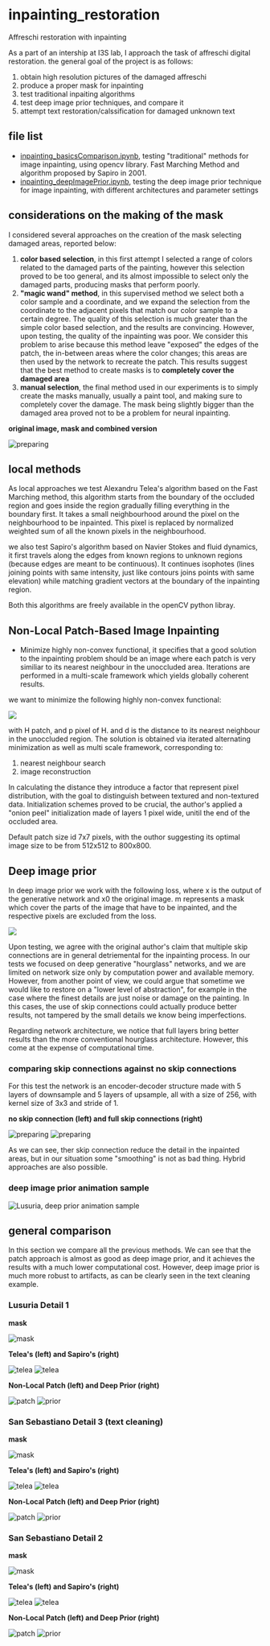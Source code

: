# inpainting_restoration
Affreschi restoration with inpainting

As a part of an intership at I3S lab, I approach the task of affreschi digital restoration.
the general goal of the project is as follows: 

1) obtain high resolution pictures of the damaged affreschi 
2) produce a proper mask for inpainting
3) test traditional inpaiting algorithms 
4) test deep image prior techniques, and compare it 
5) attempt text restoration/calssification for damaged unknown text

## file list 

- [inpainting_basicsComparison.ipynb](https://github.com/fmerizzi/inpainting_restoration/blob/main/inpainting_basicsComparison.ipynb), testing "traditional" methods for image inpainting, using opencv library. Fast Marching Method and algorithm proposed by Sapiro in 2001.
- [inpainting_deepImagePrior.ipynb](https://github.com/fmerizzi/inpainting_restoration/blob/main/inpainting_deepImagePrior.ipynb), testing the deep image prior technique for image inpainting, with different architectures and parameter settings

## considerations on the making of the mask 
I considered several approaches on the creation of the mask selecting damaged areas, reported below:

1) __color based selection__, in this first attempt I selected a range of colors related to the damaged parts of the painting, however this selection proved to be too general, and its almost impossible to select only the damaged parts, producing masks that perform poorly.
2) __"magic wand" method__, in this supervised method we select both a color sample and a coordinate, and we expand the selection from the coordinate to the adjacent pixels that match our color sample to a certain degree. The quality of this selection is much greater than the simple color based selection, and the results are convincing. However, upon testing, the quality of the inpainting was poor. We consider this problem to arise because this method leave "exposed" the edges of the patch, the in-between areas where the color changes; this areas are then used by the network to recreate the patch. This results suggest that the best method to create masks is to __completely cover the damaged area__
3) __manual selection__, the final method used in our experiments is to simply create the masks manually, usually a paint tool, and making sure to completely cover the damage. The mask being slightly bigger than the damaged area proved not to be a problem for neural inpainting. 

__original image, mask and combined version__

![preparing](https://github.com/fmerizzi/inpainting_restoration/blob/main/images/detail2_Sebastiano_maskAndOriginal.png)

## local methods 

As local approaches we test Alexandru Telea's algorithm based on the Fast Marching method, this algorithm starts from the boundary of the occluded region and goes inside the region gradually filling everything in the boundary first. It takes a small neighbourhood around the pixel on the neighbourhood to be inpainted. This pixel is replaced by normalized weighted sum of all the known pixels in the neighbourhood.

we also test Sapiro's algorithm based on Navier Stokes and fluid dynamics, it first travels along the edges from known regions to unknown regions (because edges are meant to be continuous). It continues isophotes (lines joining points with same intensity, just like contours joins points with same elevation) while matching gradient vectors at the boundary of the inpainting region. 

Both this algorithms are freely available in the openCV python libray. 

## Non-Local Patch-Based Image Inpainting 
- Minimize highly non-convex functional, it specifies that a good solution to the inpainting problem should be an image where each patch is very similiar to its nearest neighbour in the unoccluded area. Iterations are performed in a multi-scale framework which yields globally coherent results. 

we want to minimize the following highly non-convex functional:

<img src="https://render.githubusercontent.com/render/math?math=\Large E(u,\phi ) = \sum_{p\in N_p} d^2(W_p, W_{p+ \phi (p)})">

with H patch, and p pixel of H. and d is the distance to its nearest neighbour in the unoccluded region. 
The solution is obtained via iterated alternating minimization as well as multi scale framework, corresponding to:

1) nearest neighbour search 
2) image reconstruction

In calculating the distance they introduce a factor that represent pixel distribution, with the goal to distinguish between textured and non-textured data. Initialization schemes proved to be crucial, the author's applied a "onion peel" initialization made of layers 1 pixel wide, unitil the end of the occluded area. 

Default patch size id 7x7 pixels, with the outhor suggesting its optimal image size to be from 512x512 to 800x800. 

## Deep image prior 
In deep image prior we work with the following loss, where x is the output of the generative network and x0 the original image. m represents a mask which cover the parts of the image that have to be inpainted, and the respective pixels are excluded from the loss. 

<img src="https://render.githubusercontent.com/render/math?math=\Large E(x,x_0) = \left \| (x - x_0) \odot m) \right \|">

Upon testing, we agree with the original author's claim that multiple skip connections are in general detriemental for the inpainting process.
In our tests we focused on deep generative "hourglass" networks, and we are limited on network size only by computation power and available memory. However, from another point of view, we could argue that sometime we would like to restore on a "lower level of abstraction", for example in the case where the finest details are just noise or damage on the painting. In this cases, the use of skip connections could actually produce better results, not tampered by the small details we know being imperfections.

Regarding network architecture, we notice that full layers bring better results than the more conventional hourglass architecture. However, this come at the expense of computational time. 

### comparing skip connections against no skip connections
For this test the network is an encoder-decoder structure made with 5 layers of downsample and 5 layers of upsample, all with a size of 256, with kernel size of 3x3 and stride of 1.

__no skip connection (left) and full skip connections (right)__

![preparing](https://github.com/fmerizzi/inpainting_restoration/blob/main/images/deep_prior/detail1_full256_noSKip.jpeg)
![preparing](https://github.com/fmerizzi/inpainting_restoration/blob/main/images/deep_prior/detail1_Lusuria_full256skip.png)

As we can see, ther skip connection reduce the detail in the inpainted areas, but in our situation some "smoothing" is not as bad thing. Hybrid approaches are also possible. 

### deep image prior animation sample
![Lusuria, deep prior animation sample](https://github.com/fmerizzi/inpainting_restoration/blob/main/images/deep_prior/Lusuria_sample_gif.gif)

## general comparison
In this section we compare all the previous methods. We can see that the patch approach is almost as good as deep image prior, and it achieves the results with a much lower computational cost. However, deep image prior is much more robust to artifacts, as can be clearly seen in the text cleaning example.

### Lusuria Detail 1 

__mask__

![mask](https://github.com/fmerizzi/inpainting_restoration/blob/main/images/detail1_lusuria_maskAndOriginal.png)

__Telea's (left) and Sapiro's (right)__

![telea](https://github.com/fmerizzi/inpainting_restoration/blob/main/images/local_algorithms/Telea_Lusuria.png)
![telea](https://github.com/fmerizzi/inpainting_restoration/blob/main/images/local_algorithms/Sapiro_Lusuria.png)

__Non-Local Patch (left) and Deep Prior (right)__

![patch](https://github.com/fmerizzi/inpainting_restoration/blob/main/images/patch/detail1_lusuria_patch.png)
![prior](https://github.com/fmerizzi/inpainting_restoration/blob/main/images/deep_prior/detail1_Lusuria_full256skip.png)


### San Sebastiano Detail 3 (text cleaning)

__mask__

![mask](https://github.com/fmerizzi/inpainting_restoration/blob/main/images/detail3_Sebastiano_maskAndOriginal.png)

__Telea's (left) and Sapiro's (right)__

![telea](https://github.com/fmerizzi/inpainting_restoration/blob/main/images/local_algorithms/Telea_text.png)
![telea](https://github.com/fmerizzi/inpainting_restoration/blob/main/images/local_algorithms/Sapiro_text.png)

__Non-Local Patch (left) and Deep Prior (right)__

![patch](https://github.com/fmerizzi/inpainting_restoration/blob/main/images/patch/detail3_sebatiano_patch.png)
![prior](https://github.com/fmerizzi/inpainting_restoration/blob/main/images/deep_prior/detail3_full256_deepprior.jpeg)

### San Sebastiano Detail 2 

__mask__

![mask](https://github.com/fmerizzi/inpainting_restoration/blob/main/images/detail2_Sebastiano_maskAndOriginal.png)

__Telea's (left) and Sapiro's (right)__

![telea](https://github.com/fmerizzi/inpainting_restoration/blob/main/images/local_algorithms/Telea_Sebastiano_detail2.png)
![telea](https://github.com/fmerizzi/inpainting_restoration/blob/main/images/local_algorithms/Telea_Sebastiano_detail2.png)

__Non-Local Patch (left) and Deep Prior (right)__

![patch](https://github.com/fmerizzi/inpainting_restoration/blob/main/images/patch/detail2_sebastiano_patch.png)
![prior](https://github.com/fmerizzi/inpainting_restoration/blob/main/images/deep_prior/detail2_full256.jpeg)



